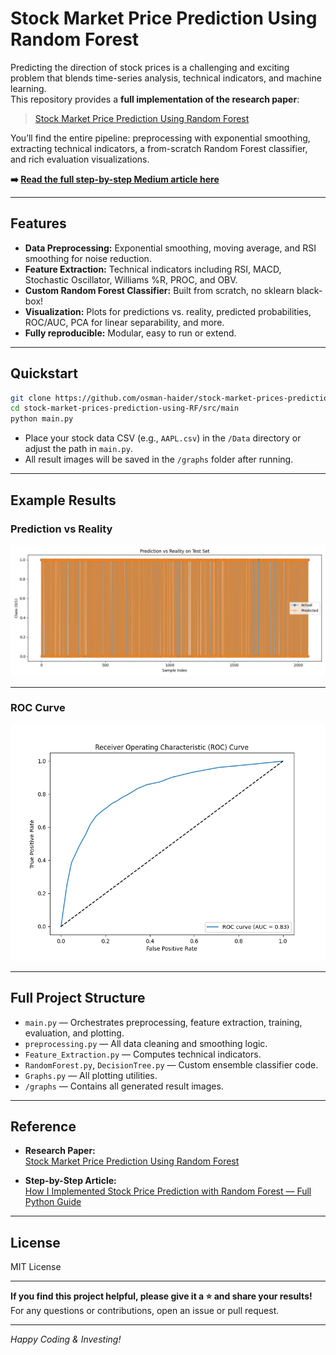 # Stock Market Price Prediction Using Random Forest

Predicting the direction of stock prices is a challenging and exciting problem that blends time-series analysis, technical indicators, and machine learning.  
This repository provides a **full implementation of the research paper**:

> [Stock Market Price Prediction Using Random Forest](https://arxiv.org/pdf/1605.00003v1)

You’ll find the entire pipeline: preprocessing with exponential smoothing, extracting technical indicators, a from-scratch Random Forest classifier, and rich evaluation visualizations.

**➡️ [Read the full step-by-step Medium article here](https://usman-haider.medium.com/predicting-stock-market-movement-with-technical-indicators-and-random-forest-step-by-step-python-2d797d5c7b24)**

---

## Features

- **Data Preprocessing:** Exponential smoothing, moving average, and RSI smoothing for noise reduction.
- **Feature Extraction:** Technical indicators including RSI, MACD, Stochastic Oscillator, Williams %R, PROC, and OBV.
- **Custom Random Forest Classifier:** Built from scratch, no sklearn black-box!
- **Visualization:** Plots for predictions vs. reality, predicted probabilities, ROC/AUC, PCA for linear separability, and more.
- **Fully reproducible:** Modular, easy to run or extend.

---

## Quickstart

```bash
git clone https://github.com/osman-haider/stock-market-prices-prediction-using-RF
cd stock-market-prices-prediction-using-RF/src/main
python main.py
```
- Place your stock data CSV (e.g., `AAPL.csv`) in the `/Data` directory or adjust the path in `main.py`.
- All result images will be saved in the `/graphs` folder after running.

---

## Example Results

### Prediction vs Reality

![Prediction vs Reality](src/main/graphs/prediction_vs_reality.png)

---

### ROC Curve

![ROC Curve](src/main/graphs/roc_curve.png)

---

## Full Project Structure

- `main.py` — Orchestrates preprocessing, feature extraction, training, evaluation, and plotting.
- `preprocessing.py` — All data cleaning and smoothing logic.
- `Feature_Extraction.py` — Computes technical indicators.
- `RandomForest.py`, `DecisionTree.py` — Custom ensemble classifier code.
- `Graphs.py` — All plotting utilities.
- `/graphs` — Contains all generated result images.

---

## Reference

- **Research Paper:**  
  [Stock Market Price Prediction Using Random Forest](https://arxiv.org/pdf/1605.00003v1)

- **Step-by-Step Article:**  
  [How I Implemented Stock Price Prediction with Random Forest — Full Python Guide](https://usman-haider.medium.com/predicting-stock-market-movement-with-technical-indicators-and-random-forest-step-by-step-python-2d797d5c7b24)

---

## License

MIT License

---

**If you find this project helpful, please give it a ⭐ and share your results!**  
For any questions or contributions, open an issue or pull request.

---

*Happy Coding & Investing!*
